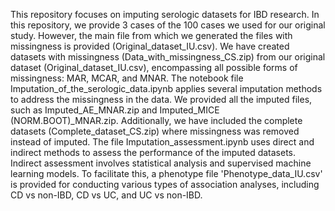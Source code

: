 This repository focuses on imputing serologic datasets for IBD research. In this repository, we provide 3 cases of the 100 cases we used for our original study. However, the main file from which we generated the files with missingness is provided (Original_dataset_IU.csv). We have created datasets with missingness (Data_with_missingness_CS.zip) from our original dataset (Original_dataset_IU.csv), encompassing all possible forms of missingness: MAR, MCAR, and MNAR. The notebook file Imputation_of_the_serologic_data.ipynb applies several imputation methods to address the missingness in the data. We provided all the imputed files, such as Imputed_AE_MNAR.zip and Imputed_MICE (NORM.BOOT)_MNAR.zip. Additionally, we have included the complete datasets (Complete_dataset_CS.zip) where missingness was removed instead of imputed. The file Imputation_assessment.ipynb uses direct and indirect methods to assess the performance of the imputed datasets. Indirect assessment involves statistical analysis and supervised machine learning models. To facilitate this, a phenotype file 'Phenotype_data_IU.csv' is provided for conducting various types of association analyses, including CD vs non-IBD, CD vs UC, and UC vs non-IBD.
